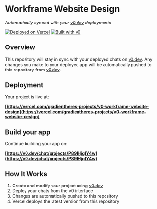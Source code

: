 # Workframe Website Design

*Automatically synced with your [v0.dev](https://v0.dev) deployments*

[![Deployed on Vercel](https://img.shields.io/badge/Deployed%20on-Vercel-black?style=for-the-badge&logo=vercel)](https://vercel.com/gradientheres-projects/v0-workframe-website-design)
[![Built with v0](https://img.shields.io/badge/Built%20with-v0.dev-black?style=for-the-badge)](https://v0.dev/chat/projects/P89IHjgIY4w)

## Overview

This repository will stay in sync with your deployed chats on [v0.dev](https://v0.dev).
Any changes you make to your deployed app will be automatically pushed to this repository from [v0.dev](https://v0.dev).

## Deployment

Your project is live at:

**[https://vercel.com/gradientheres-projects/v0-workframe-website-design](https://vercel.com/gradientheres-projects/v0-workframe-website-design)**

## Build your app

Continue building your app on:

**[https://v0.dev/chat/projects/P89IHjgIY4w](https://v0.dev/chat/projects/P89IHjgIY4w)**

## How It Works

1. Create and modify your project using [v0.dev](https://v0.dev)
2. Deploy your chats from the v0 interface
3. Changes are automatically pushed to this repository
4. Vercel deploys the latest version from this repository
